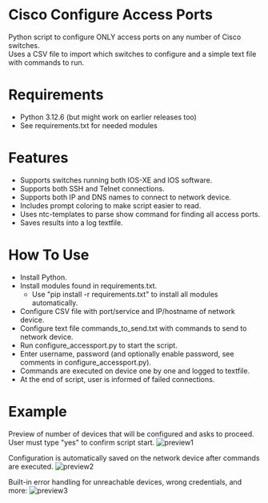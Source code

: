 # Cisco Configure Access Ports
Python script to configure ONLY access ports on any number of Cisco switches.<br> 
Uses a CSV file to import which switches to configure and a simple text file with commands to run.<br>

# Requirements
- Python 3.12.6 (but might work on earlier releases too)<br>
- See requirements.txt for needed modules<br>

# Features
- Supports switches running both IOS-XE and IOS software. 
- Supports both SSH and Telnet connections.
- Supports both IP and DNS names to connect to network device.
- Includes prompt coloring to make script easier to read.
- Uses ntc-templates to parse show command for finding all access ports.
- Saves results into a log textfile.

# How To Use
- Install Python.
- Install modules found in requirements.txt.
  - Use "pip install -r requirements.txt" to install all modules automatically.
- Configure CSV file with port/service and IP/hostname of network device.
- Configure text file commands_to_send.txt with commands to send to network device.
- Run configure_accessport.py to start the script.
- Enter username, password (and optionally enable password, see comments in configure_accessport.py).
- Commands are executed on device one by one and logged to textfile.
- At the end of script, user is informed of failed connections.

# Example

Preview of number of devices that will be configured and asks to proceed.
User must type "yes" to confirm script start.
![preview1](https://github.com/user-attachments/assets/ce6e073e-10f9-490a-b96d-c22790c9fa10)

Configuration is automatically saved on the network device after commands are executed.
![preview2](https://github.com/user-attachments/assets/b6de6f86-8031-4bb0-bb88-9a7b1ed60963)

Built-in error handling for unreachable devices, wrong credentials, and more:
![preview3](https://github.com/user-attachments/assets/aaea0195-efba-4313-aa10-d64dab3c1867)



